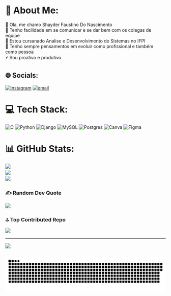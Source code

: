 # 💫 About Me:
🔭 Ola, me chamo Shayder Faustino Do Nascimento <br>🤝 Tenho facilidade em se comunicar e se dar bem com os colegas de equipe<br>🌱 Estou cursanado Analise e Desenvolvimento de Sistemas no IFPI<br>💬 Tenho sempre pensamentos em evoluir como profissional e também como pessoa<br>⚡ Sou proativo e produtivo


## 🌐 Socials:
[![Instagram](https://img.shields.io/badge/Instagram-%23E4405F.svg?logo=Instagram&logoColor=white)](https://instagram.com/shayder___07) [![email](https://img.shields.io/badge/Email-D14836?logo=gmail&logoColor=white)](mailto:shayder054@gmail.com) 

# 💻 Tech Stack:
![C](https://img.shields.io/badge/c-%2300599C.svg?style=flat-square&logo=c&logoColor=white) ![Python](https://img.shields.io/badge/python-3670A0?style=flat-square&logo=python&logoColor=ffdd54) ![Django](https://img.shields.io/badge/django-%23092E20.svg?style=flat-square&logo=django&logoColor=white) ![MySQL](https://img.shields.io/badge/mysql-4479A1.svg?style=flat-square&logo=mysql&logoColor=white) ![Postgres](https://img.shields.io/badge/postgres-%23316192.svg?style=flat-square&logo=postgresql&logoColor=white) ![Canva](https://img.shields.io/badge/Canva-%2300C4CC.svg?style=flat-square&logo=Canva&logoColor=white) ![Figma](https://img.shields.io/badge/figma-%23F24E1E.svg?style=flat-square&logo=figma&logoColor=white)
# 📊 GitHub Stats:
![](https://github-readme-stats.vercel.app/api?username=Shayder007&theme=shadow_blue&hide_border=false&include_all_commits=false&count_private=false)<br/>
![](https://nirzak-streak-stats.vercel.app/?user=Shayder007&theme=shadow_blue&hide_border=false)<br/>
![](https://github-readme-stats.vercel.app/api/top-langs/?username=Shayder007&theme=shadow_blue&hide_border=false&include_all_commits=false&count_private=false&layout=compact)

### ✍️ Random Dev Quote
![](https://quotes-github-readme.vercel.app/api?type=horizontal&theme=radical)

### 🔝 Top Contributed Repo
![](https://github-contributor-stats.vercel.app/api?username=Shayder007&limit=5&theme=dark&combine_all_yearly_contributions=true)

---
[![](https://visitcount.itsvg.in/api?id=Shayder007&icon=0&color=0)](https://visitcount.itsvg.in)

<!-- Proudly created with GPRM ( https://gprm.itsvg.in ) -->
###

<img src="https://raw.githubusercontent.com/MateusAugustoo/MateusAugustoo/output/snake.svg" alt="Snake animation" />

###
